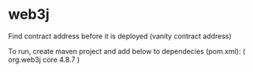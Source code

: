 # web3j
Find contract address before it is deployed (vanity contract address)


To run, create maven project and add below to dependecies (pom.xml):
(
<dependency>
  <groupId>org.web3j</groupId>
  <artifactId>core</artifactId>
  <version>4.8.7</version>
</dependency>
)
